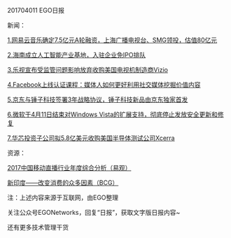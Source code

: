 201704011 EGO日报

新闻：

[1.网易云音乐确定7.5亿元A轮融资，上海广播电视台、SMG领投，估值80亿元](http://www.leiphone.com/news/201704/2Km2k0hMXsWqScSK.html)

[2.海南成立人工智能产业基地，入驻企业免IPO排队](http://tech.qq.com/a/20170410/055073.htm)

[3.乐视宣布受监管问题影响放弃收购美国电视机制造商Vizio](http://tech.qq.com/a/20170411/005653.htm)

[4.Facebook上线认证课程：媒体人如何更好利用社交媒体挖掘价值内容](https://news.cnblogs.com/n/566861/)

[5.京东与锤子科技签署3年战略协议，锤子科技新品由京东独家首发](https://news.cnblogs.com/n/566875/)

[6.微软于4月11日结束对Windows Vista的扩展支持，彻底停止发放安全更新和修复](http://view.inews.qq.com/a/20170409A036OY00)

[7.华芯投资子公司拟5.8亿美元收购美国半导体测试公司Xcerra](http://www.techweb.com.cn/finance/2017-04-11/2510910.shtml)


资源：

[2017中国移动直播行业年度综合分析（易观）](http://www.199it.com/archives/580362.html)

[新印度——改变消费的众多因素（BCG）](http://www.199it.com/archives/576296.html)

注：上述内容来源于互联网，由EGO整理

关注公众号EGONetworks，回复“日报”，获取文字版日报内容~

还有更多技术管理干货
